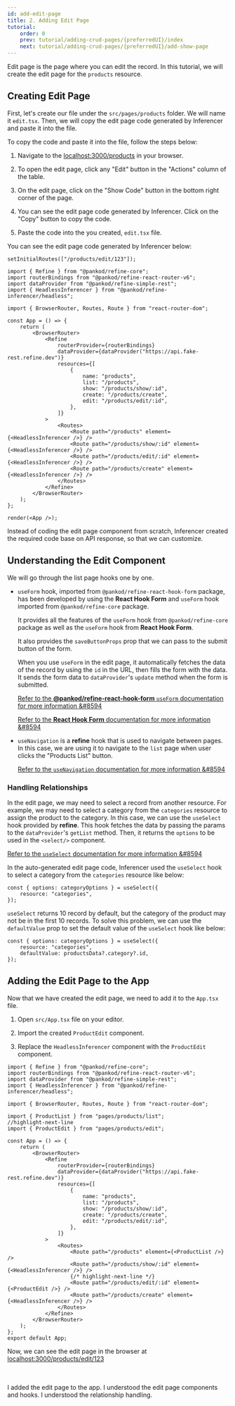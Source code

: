 ```yaml
---
id: add-edit-page
title: 2. Adding Edit Page
tutorial:
    order: 0
    prev: tutorial/adding-crud-pages/{preferredUI}/index
    next: tutorial/adding-crud-pages/{preferredUI}/add-show-page
---
```


Edit page is the page where you can edit the record. In this tutorial, we will create the edit page for the `products` resource.

## Creating Edit Page

First, let's create our file under the `src/pages/products` folder. We will name it `edit.tsx`. Then, we will copy the edit page code generated by Inferencer and paste it into the file.

To copy the code and paste it into the file, follow the steps below:

1. Navigate to the <a href="http://localhost:3000/products" rel="noopener noreferrer nofollow">localhost:3000/products</a> in your browser.

2. To open the edit page, click any "Edit" button in the "Actions" column of the table.

3. On the edit page, click on the "Show Code" button in the bottom right corner of the page.

4. You can see the edit page code generated by Inferencer. Click on the "Copy" button to copy the code.

5. Paste the code into the you created, `edit.tsx` file.

You can see the edit page code generated by Inferencer below:

```tsx live previewOnly previewHeight=600px url=http://localhost:3000/products/edit/123
setInitialRoutes(["/products/edit/123"]);

import { Refine } from "@pankod/refine-core";
import routerBindings from "@pankod/refine-react-router-v6";
import dataProvider from "@pankod/refine-simple-rest";
import { HeadlessInferencer } from "@pankod/refine-inferencer/headless";

import { BrowserRouter, Routes, Route } from "react-router-dom";

const App = () => {
    return (
        <BrowserRouter>
            <Refine
                routerProvider={routerBindings}
                dataProvider={dataProvider("https://api.fake-rest.refine.dev")}
                resources={[
                    {
                        name: "products",
                        list: "/products",
                        show: "/products/show/:id",
                        create: "/products/create",
                        edit: "/products/edit/:id",
                    },
                ]}
            >
                <Routes>
                    <Route path="/products" element={<HeadlessInferencer />} />
                    <Route path="/products/show/:id" element={<HeadlessInferencer />} />
                    <Route path="/products/edit/:id" element={<HeadlessInferencer />} />
                    <Route path="/products/create" element={<HeadlessInferencer />} />
                </Routes>
            </Refine>
        </BrowserRouter>
    );
};

render(<App />);
```

Instead of coding the edit page component from scratch, Inferencer created the required code base on API response, so that we can customize.

## Understanding the Edit Component

We will go through the list page hooks one by one.

-   `useForm` hook, imported from `@pankod/refine-react-hook-form` package, has been developed by using the **React Hook Form** and `useForm` hook imported from `@pankod/refine-core` package.

    It provides all the features of the `useForm` hook from `@pankod/refine-core` package as well as the `useForm` hook from **React Hook Form**.

    It also provides the `saveButtonProps` prop that we can pass to the submit button of the form.

    When you use `useForm` in the edit page, it automatically fetches the data of the record by using the `id` in the URL, then fills the form with the data. It sends the form data to `dataProvider`'s `update` method when the form is submitted.

    [Refer to the **@pankod/refine-react-hook-form** `useForm` documentation for more information &#8594](/docs/packages/documentation/react-hook-form/useForm/)

    [Refer to the **React Hook Form** documentation for more information &#8594](https://react-hook-form.com/)

-   `useNavigation` is a **refine** hook that is used to navigate between pages. In this case, we are using it to navigate to the `list` page when user clicks the "Products List" button.

    [Refer to the `useNavigation` documentation for more information &#8594](/docs/api-reference/core/hooks/navigation/useNavigation/)

### Handling Relationships

In the edit page, we may need to select a record from another resource. For example, we may need to select a category from the `categories` resource to assign the product to the category. In this case, we can use the `useSelect` hook provided by **refine**. This hook fetches the data by passing the params to the `dataProvider`'s `getList` method. Then, it returns the `options` to be used in the `<select/>` component.

[Refer to the `useSelect` documentation for more information &#8594](/docs/api-reference/core/hooks/useSelect/)

In the auto-generated edit page code, Inferencer used the `useSelect` hook to select a category from the `categories` resource like below:

```tsx
const { options: categoryOptions } = useSelect({
    resource: "categories",
});
```

`useSelect` returns 10 record by default, but the category of the product may not be in the first 10 records. To solve this problem, we can use the `defaultValue` prop to set the default value of the `useSelect` hook like below:

```tsx
const { options: categoryOptions } = useSelect({
    resource: "categories",
    defaultValue: productsData?.category?.id,
});
```

## Adding the Edit Page to the App

Now that we have created the edit page, we need to add it to the `App.tsx` file.

1. Open `src/App.tsx` file on your editor.

2. Import the created `ProductEdit` component.

3. Replace the `HeadlessInferencer` component with the `ProductEdit` component.

```tsx title="src/App.tsx"
import { Refine } from "@pankod/refine-core";
import routerBindings from "@pankod/refine-react-router-v6";
import dataProvider from "@pankod/refine-simple-rest";
import { HeadlessInferencer } from "@pankod/refine-inferencer/headless";

import { BrowserRouter, Routes, Route } from "react-router-dom";

import { ProductList } from "pages/products/list";
//highlight-next-line
import { ProductEdit } from "pages/products/edit";

const App = () => {
    return (
        <BrowserRouter>
            <Refine
                routerProvider={routerBindings}
                dataProvider={dataProvider("https://api.fake-rest.refine.dev")}
                resources={[
                    {
                        name: "products",
                        list: "/products",
                        show: "/products/show/:id",
                        create: "/products/create",
                        edit: "/products/edit/:id",
                    },
                ]}
            >
                <Routes>
                    <Route path="/products" element={<ProductList />} />
                    <Route path="/products/show/:id" element={<HeadlessInferencer />} />
                    {/* highlight-next-line */}
                    <Route path="/products/edit/:id" element={<ProductEdit />} />
                    <Route path="/products/create" element={<HeadlessInferencer />} />
                </Routes>
            </Refine>
        </BrowserRouter>
    );
};
export default App;
```

Now, we can see the edit page in the browser at <a href="http://localhost:3000/products/edit/123" rel="noopener noreferrer nofollow">localhost:3000/products/edit/123</a>

<br/>
<br/>

<Checklist>

<ChecklistItem id="add-edit-page-headless">
I added the edit page to the app.
</ChecklistItem>
<ChecklistItem id="add-edit-page-headless-2">
I understood the edit page components and hooks.
</ChecklistItem>
<ChecklistItem id="add-edit-page-headless-3">
I understood the relationship handling.
</ChecklistItem>

</Checklist>
